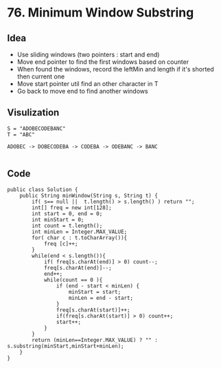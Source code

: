 # 76. Minimum Window Substring

## Idea 
* Use sliding windows (two pointers : start and end)
* Move end pointer to find the first windows based on counter
* When found the windows, record the leftMin and length if it's shorted then current one
* Move start pointer util find an other character in T
* Go back to  move end to find another windows

## Visulization

```
S = "ADOBECODEBANC"
T = "ABC"

ADOBEC -> DOBECODEBA -> CODEBA -> ODEBANC -> BANC


```

## Code 

```
public class Solution {
    public String minWindow(String s, String t) {
        if( s== null ||  t.length() > s.length() ) return "";
        int[] freq = new int[128];
        int start = 0, end = 0;
        int minStart = 0;
        int count = t.length();
        int minLen = Integer.MAX_VALUE;
        for( char c : t.toCharArray()){
            freq [c]++;
        }
        while(end < s.length()){
            if( freq[s.charAt(end)] > 0) count--;
            freq[s.charAt(end)]--;
            end++;
            while(count == 0 ){
                if (end - start < minLen) {
                    minStart = start;
                    minLen = end - start;
                }
                freq[s.charAt(start)]++;
                if(freq[s.charAt(start)] > 0) count++;
                start++;
            }
        }
        return (minLen==Integer.MAX_VALUE) ? "" : s.substring(minStart,minStart+minLen);
    }
}
```